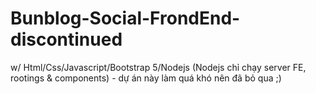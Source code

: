 # Bunblog-Social-FrondEnd-discontinued

w/ Html/Css/Javascript/Bootstrap 5/Nodejs (Nodejs chỉ chạy server FE, rootings & components) - dự án này làm quá khó nên đã bỏ qua ;)
